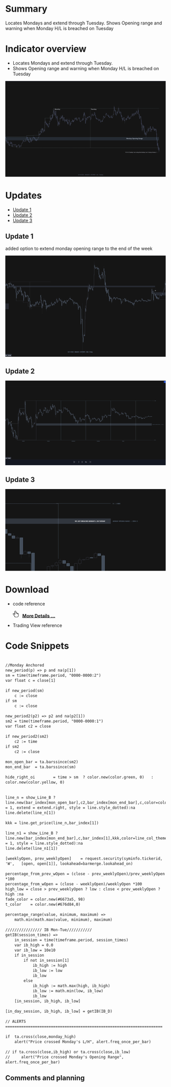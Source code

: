 # Summary 
Locates Mondays and extend through Tuesday. Shows Opening range and warning when Monday H/L is breached on Tuesday 

# Indicator overview
* Locates Mondays and extend through Tuesday. 
* Shows Opening range and warning when Monday H/L is breached on Tuesday 

![description](./assets/monday_script_v1/description.png?raw=true)

# Updates
- [Update 1](#update1)
- [Update 2](#update2)
- [Update 3](#update3)

## Update 1

added option to extend monday opening range to the end of the week

![update1](./assets/monday_script_v1/update_01.png)

## Update 2

![update2](./assets/monday_script_v1/update_02.png)

## Update 3

![update3](./assets/monday_script_v1/update_03.png)

# Download
* code reference

    <p align="left">
		<img  width="18" src="./general/assets/cursor-hand-icon.png"> 
		&nbsp;
		<a href="./scripts/jo-pippin/monday_script_v1.pine" > <b> More Details ... </b> </a>
	</p>

* Trading View reference 

# Code Snippets

```pine

//Monday Anchored
new_period(p) => p and na(p[1])
sm = time(timeframe.period, "0000-0000:2")
var float c = close[1]

if new_period(sm)
    c := close   
if sm
    c := close

new_period2(p2) => p2 and na(p2[1])
sm2 = time(timeframe.period, "0000-0000:1")
var float c2 = close

if new_period2(sm2)
    c2 := time   
if sm2
    c2 := close     

mon_open_bar = ta.barssince(sm2)
mon_end_bar  = ta.barssince(sm)    

hide_right_oi        = time > sm  ? color.new(color.green, 0)   : color.new(color.yellow, 0) 


line_n = show_Line_B ? line.new(bar_index[mon_open_bar],c2,bar_index[mon_end_bar],c,color=color.new(color.green,100),width = 1, extend = extend.right, style = line.style_dotted):na
line.delete(line_n[1])

kkk = line.get_price(line_n,bar_index[1])

line_n1 = show_Line_B ? line.new(bar_index[mon_end_bar],c,bar_index[1],kkk,color=line_col_theme,width = 1, style = line.style_dotted):na
line.delete(line_n1[1])

[weeklyOpen, prev_weeklyOpen]    = request.security(syminfo.tickerid, 'W',   [open, open[1]], lookahead=barmerge.lookahead_on)

percentage_from_prev_wOpen = (close - prev_weeklyOpen)/prev_weeklyOpen *100
percentage_from_wOpen = (close - weeklyOpen)/weeklyOpen *100
high_low = close > prev_weeklyOpen ? low : close < prev_weeklyOpen ? high :na
fade_color = color.new(#6673a5, 98)
t_color    = color.new(#676d84,0)

percentage_range(value, minimum, maximum) =>
    math.min(math.max(value, minimum), maximum)
	
//////////////// IB Mon-Tue///////////
getIB(session_times) =>
    in_session = time(timeframe.period, session_times)
    var ib_high = 0.0
    var ib_low = 10e10
    if in_session
        if not in_session[1]
            ib_high := high
            ib_low := low
            ib_low
        else
            ib_high := math.max(high, ib_high)
            ib_low := math.min(low, ib_low)
            ib_low
    [in_session, ib_high, ib_low]

[in_day_session, ib_high, ib_low] = getIB(IB_D)

// ALERTS =====================================================================

if  ta.cross(close,monday_high) 
    alert("Price crossed Monday's L/H", alert.freq_once_per_bar)

// if ta.cross(close,ib_high) or ta.cross(close,ib_low)
//     alert("Price crossed Monday's Opening Range", alert.freq_once_per_bar)

```

## Comments and planning